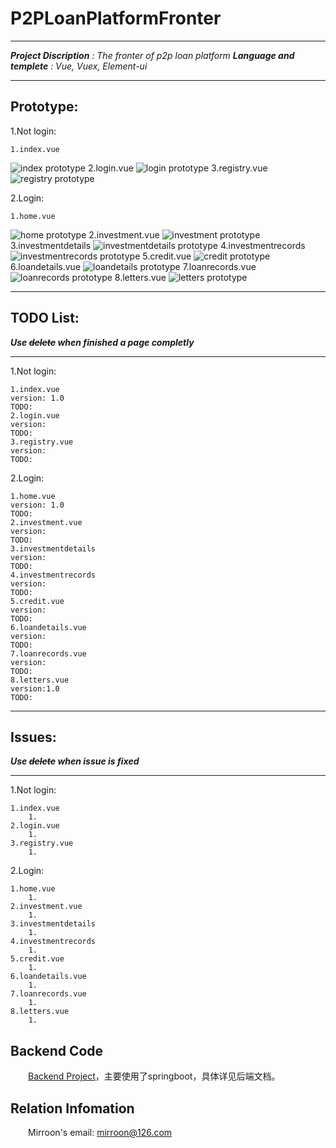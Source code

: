 # P2PLoanPlatformFronter
****
***Project Discription*** *: The fronter of p2p loan platform*
***Language and templete*** *: Vue, Vuex, Element-ui*
****
## Prototype:

1.Not login:

    1.index.vue
![index prototype](./Prototype/index.png "index prototype")
    2.login.vue
![login prototype](./Prototype/login.png "login prototype")
    3.registry.vue
![registry prototype](./Prototype/registry.png "registry prototype")

2.Login:

    1.home.vue
![home prototype](./Prototype/home.png "home prototype")
    2.investment.vue
![investment prototype](./Prototype/investment.png "investment prototype")
    3.investmentdetails
![investmentdetails prototype](./Prototype/investmentdetails.png "investmentdetails prototype")
    4.investmentrecords
![investmentrecords prototype](./Prototype/investmentrecords.png "investmentrecords prototype")
    5.credit.vue
![credit prototype](./Prototype/credit.png "credit prototype")
    6.loandetails.vue
![loandetails prototype](./Prototype/loandetails.png "loandetails prototype")
    7.loanrecords.vue
![loanrecords prototype](./Prototype/loanrecords.png "loanrecords prototype")
    8.letters.vue
![letters prototype](./Prototype/letters.png "letters prototype")

****
## TODO List:

***Use ~~delete~~ when finished a page completly***
****

1.Not login:

    1.index.vue
    version: 1.0
    TODO: 
    2.login.vue
    version:
    TODO: 
    3.registry.vue
    version:
    TODO:


2.Login:

    1.home.vue
    version: 1.0
    TODO: 
    2.investment.vue
    version:
    TODO:
    3.investmentdetails
    version:
    TODO:
    4.investmentrecords
    version:
    TODO:
    5.credit.vue
    version:
    TODO:
    6.loandetails.vue
    version:
    TODO:
    7.loanrecords.vue
    version:
    TODO:
    8.letters.vue
    version:1.0
    TODO: 

****
## Issues:
***Use ~~delete~~ when issue is fixed***
****

1.Not login:

    1.index.vue
        1.
    2.login.vue
        1.
    3.registry.vue
        1.


2.Login:

    1.home.vue
        1.
    2.investment.vue
        1.
    3.investmentdetails
        1.
    4.investmentrecords
        1.
    5.credit.vue
        1.
    6.loandetails.vue
        1.
    7.loanrecords.vue
        1.
    8.letters.vue
        1. 

## Backend Code
&emsp;&emsp;[Backend Project](https://github.com/Light-V/P2PLoanPlatform)，主要使用了springboot，具体详见后端文档。

## Relation Infomation
&emsp;&emsp;Mirroon's email: <mirroon@126.com>

